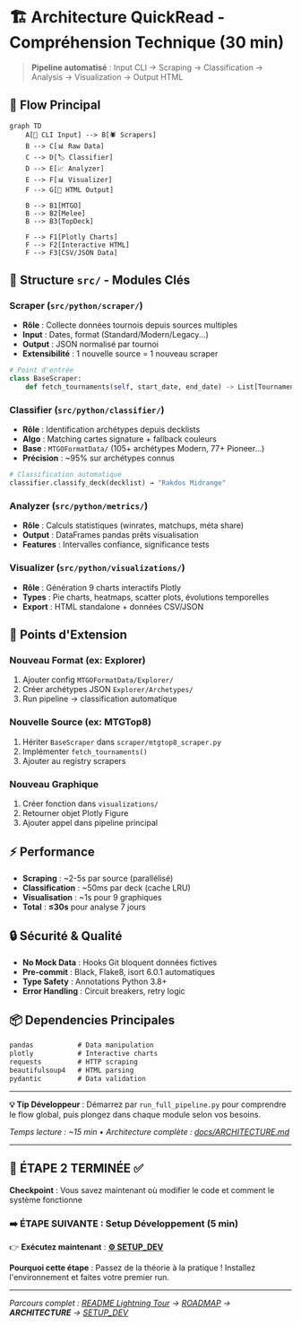 # 🏗️ Architecture QuickRead - Compréhension Technique (30 min)

> **Pipeline automatisé** : Input CLI → Scraping → Classification → Analysis → Visualization → Output HTML

## 🔄 Flow Principal

```mermaid
graph TD
    A[🎯 CLI Input] --> B[🕷️ Scrapers]
    B --> C[📊 Raw Data]
    C --> D[🏷️ Classifier]
    D --> E[📈 Analyzer]
    E --> F[📊 Visualizer]
    F --> G[📁 HTML Output]

    B --> B1[MTGO]
    B --> B2[Melee]
    B --> B3[TopDeck]

    F --> F1[Plotly Charts]
    F --> F2[Interactive HTML]
    F --> F3[CSV/JSON Data]
```

## 📁 Structure `src/` - Modules Clés

### **Scraper** (`src/python/scraper/`)
- **Rôle** : Collecte données tournois depuis sources multiples
- **Input** : Dates, format (Standard/Modern/Legacy...)
- **Output** : JSON normalisé par tournoi
- **Extensibilité** : 1 nouvelle source = 1 nouveau scraper

```python
# Point d'entrée
class BaseScraper:
    def fetch_tournaments(self, start_date, end_date) -> List[Tournament]
```

### **Classifier** (`src/python/classifier/`)
- **Rôle** : Identification archétypes depuis decklists
- **Algo** : Matching cartes signature + fallback couleurs
- **Base** : `MTGOFormatData/` (105+ archétypes Modern, 77+ Pioneer...)
- **Précision** : ~95% sur archétypes connus

```python
# Classification automatique
classifier.classify_deck(decklist) → "Rakdos Midrange"
```

### **Analyzer** (`src/python/metrics/`)
- **Rôle** : Calculs statistiques (winrates, matchups, méta share)
- **Output** : DataFrames pandas prêts visualisation
- **Features** : Intervalles confiance, significance tests

### **Visualizer** (`src/python/visualizations/`)
- **Rôle** : Génération 9 charts interactifs Plotly
- **Types** : Pie charts, heatmaps, scatter plots, évolutions temporelles
- **Export** : HTML standalone + données CSV/JSON

## 🔧 Points d'Extension

### **Nouveau Format** (ex: Explorer)
1. Ajouter config `MTGOFormatData/Explorer/`
2. Créer archétypes JSON `Explorer/Archetypes/`
3. Run pipeline → classification automatique

### **Nouvelle Source** (ex: MTGTop8)
1. Hériter `BaseScraper` dans `scraper/mtgtop8_scraper.py`
2. Implémenter `fetch_tournaments()`
3. Ajouter au registry scrapers

### **Nouveau Graphique**
1. Créer fonction dans `visualizations/`
2. Retourner objet Plotly Figure
3. Ajouter appel dans pipeline principal

## ⚡ Performance

- **Scraping** : ~2-5s par source (parallélisé)
- **Classification** : ~50ms par deck (cache LRU)
- **Visualisation** : ~1s pour 9 graphiques
- **Total** : **≤30s** pour analyse 7 jours

## 🔒 Sécurité & Qualité

- **No Mock Data** : Hooks Git bloquent données fictives
- **Pre-commit** : Black, Flake8, isort 6.0.1 automatiques
- **Type Safety** : Annotations Python 3.8+
- **Error Handling** : Circuit breakers, retry logic

## 📦 Dependencies Principales

```txt
pandas           # Data manipulation
plotly           # Interactive charts
requests         # HTTP scraping
beautifulsoup4   # HTML parsing
pydantic         # Data validation
```

---

**💡 Tip Développeur** : Démarrez par `run_full_pipeline.py` pour comprendre le flow global, puis plongez dans chaque module selon vos besoins.

*Temps lecture : ~15 min • Architecture complète : [docs/ARCHITECTURE.md](ARCHITECTURE.md)*

---

## 🎯 **ÉTAPE 2 TERMINÉE** ✅

**Checkpoint** : Vous savez maintenant où modifier le code et comment le système fonctionne

### ➡️ **ÉTAPE SUIVANTE** : Setup Développement (5 min)
👉 **Exécutez maintenant** : [**⚙️ SETUP_DEV**](SETUP_DEV.md)

**Pourquoi cette étape** : Passez de la théorie à la pratique ! Installez l'environnement et faites votre premier run.

---

*Parcours complet : [README Lightning Tour](../README.md) → [ROADMAP](ROADMAP.md) → **ARCHITECTURE** → [SETUP_DEV](SETUP_DEV.md)*
